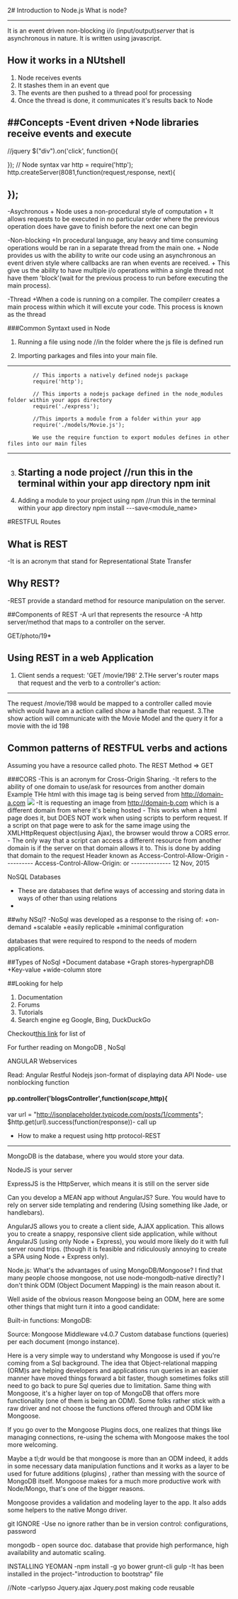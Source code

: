 2# Introduction to Node.js
What is node?
____________

It is an event driven non-blocking i/o (input/output)*server* that is asynchronous in nature.
It is written using javascript.
## How it works in a NUtshell
1. Node receives events
2. It stashes them in an event que
3. The events are then pushed to a thread pool for processing
4. Once the thread is done, it communicates it's results back to Node

##Concepts
-Event driven
	+Node libraries receive events and execute
----
//jquery
$("div").on('click', function(){
	

});
//
Node syntax
var http = require('http');
http.createServer(8081,function(request,response, next){
	

});
-------
-Asychronous
	+ Node uses a non-procedural style of computation
	+ It allows requests to be executed in no particular order where the previous operation does have gave to finish before the next one can begin

-Non-blocking
	+In procedural language, any heavy and time consuming operations would be ran in a separate thread from the main one. 
	+ Node provides us with the ability to write our code using an asynchronous an event driven style where callbacks are ran when events are received.
	+ This give us the ability to have multiple i/o operations within a single thread not have them 'block'(wait for the previous process to run before executing the main process).


-Thread
	+When a code is running on a compiler. 	The compilerr creates a main process within which it will excute your code. This process is known as the thread

###Common Syntaxt used in Node
1. Running a file using node
	//in the folder where the js file is defined run <filename>

2. Importing parkages and files into your main file. 
---
			// This imports a natively defined nodejs package
			require('http');
			
			// This imports a nodejs package defined in the node_modules folder within your apps directory
			require('./express');

			//This imports a module from a folder within your app
			require('./models/Movie.js');

			We use the require function to export modules defines in other files into our main files

-------


3. Starting a node project
	//run this in the terminal within your app directory npm init
	-----
4. Adding a module to your project using npm
	//run this in the terminal within your app directory npm install ---save<module_name>

#RESTFUL Routes
## What is REST
-It is an acronym that stand for Representational State Transfer

## Why REST?
-REST provide a standard method for resource manipulation on the server.

##Components of REST
-A url that represents the resource
-A http server/method that maps to a controller on the server.

GET/photo/19*


## Using REST in a web Application
1. Client sends a  request: 'GET /movie/198'
2.THe server's router maps that request and the verb to a controller's action:
--------
The request /movie/198 would be mapped to a controller called movie which would have an a action called  show a handle that request.
3.The show action will communicate with the Movie Model and the query it for a movie with the id 198


## Common patterns of RESTFUL verbs and actions
Assuming you have a resource called photo. The REST
Method => GET

###CORS
-This is an acronym for Cross-Origin Sharing.
-It refers to the ability of one domain to use/ask for resources from another domain
			Example
			THe html with this image tag is being served from http://domain-a.com <img src="http://domain-b.com/mouse.jpg">
		-It is requesting an image from http://domain-b.com which is a different domain from where it's being hosted
		- This works when a html page does it, but DOES NOT work when using scripts to perform request. If a script on that page were to ask for the same image using the XMLHttpRequest object(using Ajax), the browser would throw a CORS error.
		- The only way that a script can access a different resource from another domain is if the server on that domain allows it to.
		This is done by adding that domain to the request Header known as Access-Control-Allow-Origin
		----------
		Access-Control-Allow-Origin:<allow domain> or <to allowany domain>
		--------------
12 Nov, 2015

NoSQL Databases
- These are databases that define ways of accessing and storing data in ways of other than using relations
-
##why NSql?
-NoSql was developed as a response to the rising of:
	+on-demand
	+scalable
	+easily replicable
	+minimal configuration

databases that were required to respond to the needs of modern applications.


##Types of NoSql
+Document database
+Graph stores-hypergraphDB
+Key-value
+wide-column store


##Looking for help
1. Documentation
2. Forums
3. Tutorials
4. Search engine eg Google, Bing, DuckDuckGo



Checkout[this link](http://nosql-database.org) for list of

For further reading on MongoDB , NoSql

ANGULAR
Webservices

Read: Angular
	  Restful
	  Nodejs
	  json-format of displaying data
	  API
	  Node- use nonblocking function

	 

#### pp.controller('blogsController',function($scope,$http){

var url = "http://jsonplaceholder.typicode.com/posts/1/comments";
$http.get(url).success(function(response))- call up
- How to make a request using http protocol-REST
-------------------------------------------------------------------
MongoDB is the database, where you would store your data.

NodeJS is your server

ExpressJS is the HttpServer, which means it is still on the server side

Can you develop a MEAN app without AngularJS? Sure. You would have to rely on server side templating and rendering (Using something like Jade, or handlebars).

AngularJS allows you to create a client side, AJAX application. This allows you to create a snappy, responsive client side application, while without AngularJS (using only Node + Express), you would more likely do it with full server round trips. (though it is feasible and ridiculously annoying to create a SPA using Node + Express only).

Node.js: What's the advantages of using MongoDB/Mongoose?
I find that many people choose  mongoose, not use node-mongodb-native directly? I don't think ODM (Object Document Mapping) is the main reason about it.

Well aside of the obvious reason Mongoose being an ODM, here are some other things that might turn it into a  good candidate:

Built-in functions: MongoDB:

Source: Mongoose Middleware v4.0.7
Custom database functions (queries) per each document (mongo instance).

Here is a very simple way to understand why Mongoose is used if you're coming from a Sql background. The idea that Object-relational mapping (ORM)s are helping developers and applications run queries in an easier manner have moved things forward a bit faster, though sometimes folks still need to go back to pure Sql queries due to limitation.
Same thing with Mongoose, it's a higher layer on top of MongoDB that offers more functionality (one of them is being an ODM). Some folks rather stick with a raw driver and not choose the functions offered through and ODM like Mongoose.

If you go over to the  Mongoose Plugins docs, one realizes that things like managing connections, re-using the schema with Mongoose makes the tool more welcoming.

Maybe a tl;dr would be that mongoose is more than an ODM indeed, it adds in some necessary data manipulation functions and it works as a layer to be used for future additions (plugins) , rather than messing with the source of MongoDB itself.
Mongoose makes for a much more productive work with Node/Mongo, that's one of the bigger reasons.

Mongoose provides a validation and modeling layer to the app. It also adds some helpers to the native Mongo driver.

git IGNORE
-Use no ignore rather than be in version control: configurations, password

mongodb - open source doc. database that provide high performance, high availability and automatic scaling.


INSTALLING YEOMAN
-npm install -g yo bower grunt-cli gulp
-It has been installed in the project-"introduction to bootstrap" file
 

 //Note
 -carlypso
 Jquery.ajax
 Jquery.post
 making code reusable
